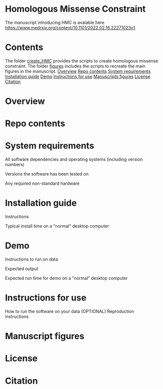 # Homologous Missense Constraint
The manuscript introducing HMC is avalable here https://www.medrxiv.org/content/10.1101/2022.02.16.22271023v1. 

# Contents
The folder [create_HMC](https://github.com/ImperialCardioGenetics/homologous-missense-constraint/tree/main/create_HMC) provides the scripts to create homologous missense constraint. The folder [figures](https://github.com/ImperialCardioGenetics/homologous-missense-constraint/tree/main/figures) includes the scripts to recreate the main figures in the manuscript.
[Overview](#overview)
[Repo contents](#repo-contents)
[System requirements](#system-requirements)
[Installation guide](#installation-guide)
[Demo](#demo)
[Instructions for use](#instructions-for-use)
[Manuscripts figures](#manuscript-figures)
[License](#license)
[Citation](#citation)

# Overview

# Repo contents

# System requirements

All software dependencies and operating systems (including version numbers)

Versions the software has been tested on

Any required non-standard hardware

# Installation guide

Instructions

Typical install time on a "normal" desktop computer

# Demo

Instructions to run on data

Expected output

Expected run time for demo on a "normal" desktop computer

# Instructions for use

How to run the software on your data
(OPTIONAL) Reproduction instructions

# Manuscript figures

# License

# Citation
